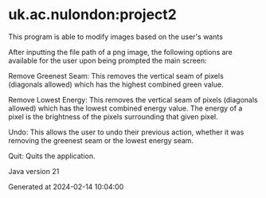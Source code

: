 # uk.ac.nulondon:project2

This program is able to modify images based on the user's wants

After inputting the file path of a png image, the following options are available for the user upon being prompted 
the main screen:

Remove Greenest Seam: This removes the vertical seam of pixels (diagonals allowed) which has the highest combined 
                      green value.

Remove Lowest Energy: This removes the vertical seam of pixels (diagonals allowed) which has the lowest combined 
                      energy value. The energy of a pixel is the brightness of the pixels surrounding that given pixel.

Undo: This allows the user to undo their previous action, whether it was removing the greenest seam or the lowest 
      energy seam.

Quit: Quits the application.

Java version 21


Generated at 2024-02-14 10:04:00
